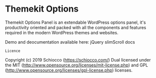 # Themekit Options
Themekit Options Panel is an extendable WordPress options panel, it's productivity oriented and packed with all the components and features required in the modern WordPress themes and websites.

Demo and deocumentation available here: jQuery slimScroll docs

```
Licence
```
Copyright (c) 2019 Schiocco (https://schiocco.com/) Dual licensed under the MIT (http://www.opensource.org/licenses/mit-license.php) and GPL (http://www.opensource.org/licenses/gpl-license.php) licenses.